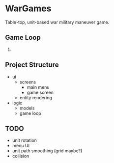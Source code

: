 # WarGames

Table-top, unit-based war military maneuver game.

## Game Loop
1.  

## Project Structure
- ui
  - screens
    - main menu 
    - game screen
  - entity rendering 
- logic
  - models
  - game loop


## TODO
- unit rotation
- menu UI
- unit path smoothing (grid maybe?)
- collision
